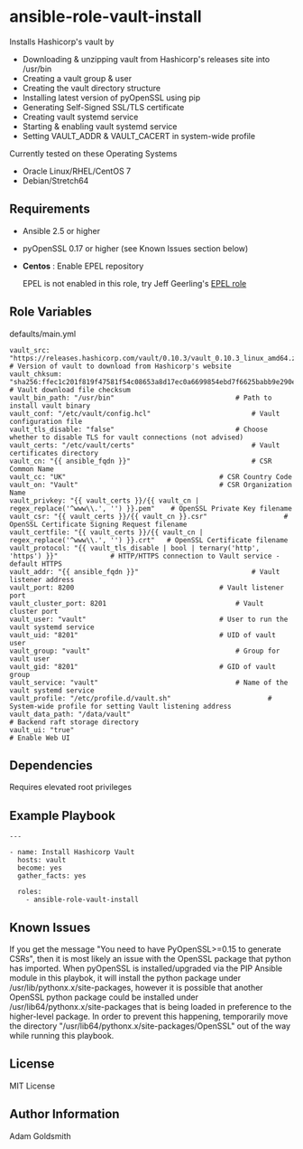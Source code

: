 # ansible-role-vault-install

Installs Hashicorp's vault by
* Downloading & unzipping vault from Hashicorp's releases site into /usr/bin
* Creating a vault group & user
* Creating the vault directory structure
* Installing latest version of pyOpenSSL using pip
* Generating Self-Signed SSL/TLS certificate
* Creating vault systemd service
* Starting & enabling vault systemd service
* Setting VAULT_ADDR & VAULT_CACERT in system-wide profile

Currently tested on these Operating Systems
* Oracle Linux/RHEL/CentOS 7
* Debian/Stretch64

Requirements
------------

* Ansible 2.5 or higher
* pyOpenSSL 0.17 or higher (see Known Issues section below)
* __Centos__ : Enable EPEL repository

   EPEL is not enabled in this role, try Jeff Geerling's [EPEL role](<https://galaxy.ansible.com/geerlingguy/repo-epel/>)

Role Variables
--------------

defaults/main.yml
```
vault_src: "https://releases.hashicorp.com/vault/0.10.3/vault_0.10.3_linux_amd64.zip"	# Version of vault to download from Hashicorp's website
vault_chksum: "sha256:ffec1c201f819f47581f54c08653a8d17ec0a6699854ebd7f6625babb9e290ed"	# Vault download file checksum
vault_bin_path: "/usr/bin"								# Path to install vault binary
vault_conf: "/etc/vault/config.hcl"							# Vault configuration file
vault_tls_disable: "false"								# Choose whether to disable TLS for vault connections (not advised)
vault_certs: "/etc/vault/certs"								# Vault certificates directory
vault_cn: "{{ ansible_fqdn }}"								# CSR Common Name
vault_cc: "UK"										# CSR Country Code
vault_on: "Vault"									# CSR Organization Name
vault_privkey: "{{ vault_certs }}/{{ vault_cn | regex_replace('^www\\.', '') }}.pem"	# OpenSSL Private Key filename
vault_csr: "{{ vault_certs }}/{{ vault_cn }}.csr"					# OpenSSL Certificate Signing Request filename
vault_certfile: "{{ vault_certs }}/{{ vault_cn | regex_replace('^www\\.', '') }}.crt"	# OpenSSL Certificate filename
vault_protocol: "{{ vault_tls_disable | bool | ternary('http', 'https') }}"             # HTTP/HTTPS connection to Vault service - default HTTPS
vault_addr: "{{ ansible_fqdn }}"							# Vault listener address
vault_port: 8200									# Vault listener port
vault_cluster_port: 8201								# Vault cluster port
vault_user: "vault"									# User to run the vault systemd service
vault_uid: "8201"									# UID of vault user
vault_group: "vault"									# Group for vault user
vault_gid: "8201"									# GID of vault group
vault_service: "vault"									# Name of the vault systemd service
vault_profile: "/etc/profile.d/vault.sh"						# System-wide profile for setting Vault listening address
vault_data_path: "/data/vault"                                                          # Backend raft storage directory
vault_ui: "true"                                                                        # Enable Web UI
```

Dependencies
------------

Requires elevated root privileges

Example Playbook
----------------

```
---

- name: Install Hashicorp Vault
  hosts: vault
  become: yes
  gather_facts: yes

  roles:
    - ansible-role-vault-install
```

Known Issues
------------

If you get the message "You need to have PyOpenSSL>=0.15 to generate CSRs", then it is most likely an issue with the OpenSSL package that python has imported. When pyOpenSSL is installed/upgraded via the PIP Ansible module in this playbok, it will install the python package under /usr/lib/pythonx.x/site-packages, however it is possible that another OpenSSL python package could be installed under /usr/lib64/pythonx.x/site-packages that is being loaded in preference to the higher-level package.
In order to prevent this happening, temporarily move the directory "/usr/lib64/pythonx.x/site-packages/OpenSSL" out of the way while running this playbook.

License
-------

MIT License

Author Information
------------------

Adam Goldsmith
